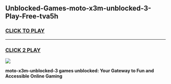 
## Unblocked-Games-moto-x3m-unblocked-3-Play-Free-tva5h
<h3>
<a href="https://premium76.site?title=moto-x3m-unblocked-3&ref=24M">CLICK TO PLAY</a></h3>
<hr>

<h3>
<a href="https://premium76.site?title=moto-x3m-unblocked-3&ref=24M">CLICK 2 PLAY</a>
  
</h3>

<a href="https://premium76.site?title=moto-x3m-unblocked-3&ref=24M"><img src="https://clearcache.store/games.png"></a>


**moto-x3m-unblocked-3 games unblocked: Your Gateway to Fun and Accessible Online Gaming**

